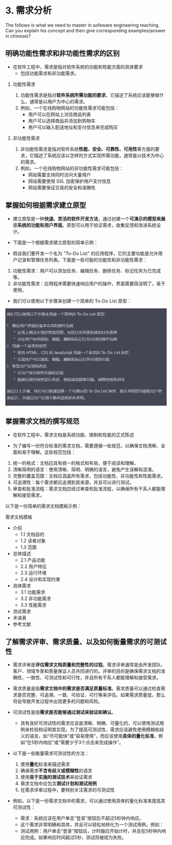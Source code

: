 # 3. 需求分析

The follows is what we need to master in sofeware engineering teaching. Can you explain his concept and then give corresponding examples(answer in chinese)?

## 明确功能性需求和非功能性需求的区别

- 在软件工程中，需求是指对软件系统的功能和性能方面的具体要求
  - 包括功能需求和非功能需求。

1. 功能性需求
   1. 功能性需求是指对**软件系统所需功能的要求**，它描述了系统应该能够做什么，通常是以用户为中心的需求。
   2. 例如，一个在线购物网站的功能性需求可能包括：
       - 用户可以在网站上浏览商品列表
       - 用户可以选择商品并添加到购物车
       - 用户可以输入配送地址和支付信息来完成购买

2. 非功能性需求
   1. 非功能性需求是指对软件系统**性能、安全、可靠性、可用性**等方面的要求，它描述了系统应该以怎样的方式实现所需功能，通常是以技术为中心的需求。
   2. 例如，一个在线购物网站的非功能性需求可能包括：
       - 网站需要支持同时访问大量用户
       - 网站需要使用 SSL 加密保护用户支付信息
       - 网站需要保证交易的安全和准确性

## 掌握如何根据需求建立原型

- 建立原型是一种**快速、灵活的软件开发方法**，通过创建一个**可演示的模型来展示系统的功能和用户界面**。原型可以用于验证需求，收集反馈和改进系统设计。

- 下面是一个根据需求建立原型的简单示例：

- 假设我们要开发一个名为 "To-Do List" 的应用程序，它的主要功能是允许用户记录和管理任务列表。下面是一些可能的功能性和非功能性需求：

1. 功能性需求：用户可以添加任务、编辑任务、删除任务、标记任务为已完成等。
2. 非功能性需求：应用程序需要快速响应用户的操作，界面需要简洁明了，易于使用。

- 我们可以使用以下步骤来创建一个简单的 To-Do List 原型：

![20230405113027](https://raw.githubusercontent.com/Logible/Image/main/note_image/20230405113027.png)

## 掌握需求文档的撰写规范

- 在软件工程中，需求文档是系统功能、限制和性能的正式陈述

- 为了编写一份符合标准的需求文档，需要遵循一些规范，以确保文档清晰、全面和易于理解。这些规范包括：

1. 统一的格式：文档应具有统一的格式和布局，便于阅读和理解。
2. 清晰简明的语言：使用清晰、简明、明确的语言，避免产生误解和混淆。
3. 完整的覆盖范围：文档应涵盖所有需求，包括功能性、非功能性和性能需求。
4. 可追溯性：每个需求都应追溯到其来源，并且可以进行测试。
5. 审查和批准流程：需求文档应经过审查和批准流程，以确保所有干系人都能理解和接受需求。

以下是一份简单的需求文档模板示例：

需求文档模板

- 介绍
  - 1.1 文档目的
  - 1.2 读者对象
  - 1.3 范围
- 总体描述
  - 2.1 产品功能
  - 2.2 用户特征
  - 2.3 运行环境
  - 2.4 设计和实现约束
- 具体需求
  - 3.1 功能需求
  - 3.2 非功能需求
  - 3.3 性能需求
- 测试需求
- 术语表
- 参考文献

## 了解需求评审、需求质量、以及如何衡量需求的可测试性

- 需求评审是**评估需求文档质量和完整性的过程**。需求评审通常是由开发团队、客户、领域专家和质量保证人员共同进行的。评审的目的是确保需求文档的准确性、一致性、可测试性和可行性，并且所有干系人都能理解和接受需求。
- 需求质量是指**需求文档中的需求是否满足质量标准**。需求质量可以通过检查需求是否完整、可追溯、一致、可验证、可行等来评估。如果需求质量低，那么将会导致开发过程中出现更多的问题和风险。
- 可测试性是指**需求是否能够通过测试来验证和确认**。
  - 具有良好可测试性的需求应该是清晰、明确、可量化的，可以使用测试用例来检验和证明其实现。为了提高可测试性，需求应该避免使用模糊和歧义的语言，如“尽可能快”或“容易使用”，而应该使用**具体的量化标准**，例如“在5秒内响应”或“需要少于3个点击来完成操作”。

- 以下是一些衡量需求可测试性的方法：

  1. 使用**量化**标准来描述需求
  2. 确保需求**不含有歧义或模糊性**的语言
  3. 使用**易于实施的测试技术**来验证需求
  4. 需求文档中应包含**测试计划和测试用例**
  5. 在需求评审过程中，要特别关注需求的可测试性

- 例如，以下是一份需求文档中的需求，可以通过使用具体的量化标准来提高其可测试性：
  - 需求：系统应该在用户单击“登录”按钮后不超过5秒钟内响应。
  - 这个需求非常明确和具体，并且可以轻松地转化为一个测试用例，例如：
  - 测试用例：用户单击“登录”按钮后，计时器应开始计时，并且在5秒钟内响应完成。如果响应时间超过5秒，测试将被视为失败。
